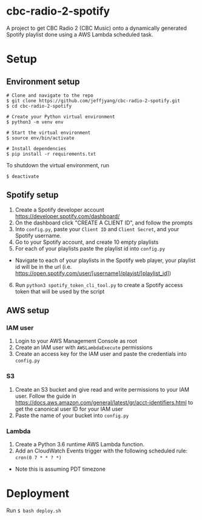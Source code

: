 # cbc-radio-2-spotify

A project to get CBC Radio 2 (CBC Music) onto a dynamically generated Spotify
playlist done using a AWS Lambda scheduled task.

# Setup

## Environment setup

```
# Clone and navigate to the repo
$ git clone https://github.com/jeffjyang/cbc-radio-2-spotify.git
$ cd cbc-radio-2-spotify

# Create your Python virtual environment
$ python3 -m venv env

# Start the virtual environment
$ source env/bin/activate

# Install dependencies  
$ pip install -r requirements.txt

```
To shutdown the virtual environment, run
```
$ deactivate
```

## Spotify setup
1. Create a Spotify developer account https://developer.spotify.com/dashboard/
2. On the dashboard click "CREATE A CLIENT ID", and follow the prompts
3. Into `config.py`, paste your `Client ID` and `Client Secret`, and your Spotify username.
4. Go to your Spotify account, and create 10 empty playlists
5. For each of your playlists paste the playlist id into `config.py`
  - Navigate to each of your playlists in the Spotify web player, your playlist id will be in the url
  (i.e. https://open.spotify.com/user/[username]/playist/[playlist_id])
6. Run `python3 spotify_token_cli_tool.py` to create a Spotify access token that will be used by the script

## AWS setup

### IAM user
1. Login to your AWS Management Console as root
2. Create an IAM user with `AWSLambdaExecute` permissions
3. Create an access key for the IAM user and paste the credentials into `config.py`

### S3
1. Create an S3 bucket and give read and write permissions to your IAM user.
Follow the guide in https://docs.aws.amazon.com/general/latest/gr/acct-identifiers.html to get
the canonical user ID for your IAM user
2. Paste the name of your bucket into `config.py`

### Lambda
1. Create a Python 3.6 runtime AWS Lambda function.
2. Add an CloudWatch Events trigger with the following scheduled rule: `cron(0 7 * * ? *)`
  - Note this is assuming PDT timezone

# Deployment

Run `$ bash deploy.sh`
